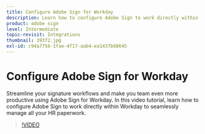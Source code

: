 ```yaml
---
title: Configure Adobe Sign for Workday
description: Learn how to configure Adobe Sign to work directly within Workday to seamlessly manage all your HR paperwork
product: adobe sign
level: Intermediate
topic-revisit: Integrations
thumbnail: 39372.jpg
exl-id: c94a7756-1fae-4f17-aab4-ea1437b68645
---
```

# Configure Adobe Sign for Workday

Streamline your signature workflows and make you team even more productive using Adobe Sign for Workday. In this video tutorial, learn how to configure Adobe Sign to work directly within Workday to seamlessly manage all your HR paperwork.

>[!VIDEO](https://video.tv.adobe.com/v/39372?hidetitle=true)
